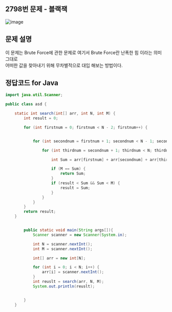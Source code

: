 ## 2798번 문제 - 블랙잭

![image](https://user-images.githubusercontent.com/92222661/152747123-84b96109-b939-460a-bf8d-379ae3e97947.png)

## 문제 설명
이 문제는 Brute Force에 관한 문제로 여기서 Brute Force란 난폭한 힘 이라는 의미 그대로<br>
어떠한 값을 찾아내기 위해 무차별적으로 대입 해보는 방법이다.<br>

## 정답코드 for Java
```java
import java.util.Scanner;

public class asd {

    static int search(int[] arr, int N, int M) {
        int result = 0;

        for (int firstnum = 0; firstnum < N - 2; firstnum++) {


            for (int secondnum = firstnum + 1; secondnum < N - 1; secondnum++) {

                for (int thirdnum = secondnum + 1; thirdnum < N; thirdnum++) {

                    int Sum = arr[firstnum] + arr[secondnum] + arr[thirdnum];

                    if (M == Sum) {
                        return Sum;
                    }
                    if (result < Sum && Sum < M) {
                        result = Sum;
                    }
                }
            }
        }
        return result;
    }


        public static void main(String args[]){
            Scanner scanner = new Scanner(System.in);

            int N = scanner.nextInt();
            int M = scanner.nextInt();

            int[] arr = new int[N];

            for (int i = 0; i < N; i++) {
                arr[i] = scanner.nextInt();
            }
            int reuslt = search(arr, N, M);
            System.out.println(reuslt);


        }
    }
```
